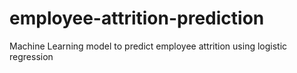 # employee-attrition-prediction
Machine Learning model to predict employee attrition using logistic regression
